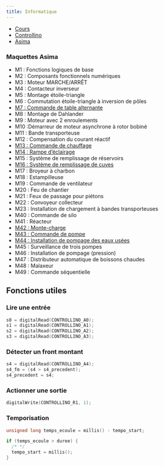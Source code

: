 ```yaml
---
title: Informatique
---
```


- [Cours](../programmationc)
- [Controllino](controllino)
- [Asima](asima)

### Maquettes Asima

- M1 : Fonctions logiques de base
- M2 : Composants fonctionnels numériques
- M3 : Moteur MARCHE/ARRÊT
- M4 : Contacteur inverseur
- M5 : Montage étoile-triangle
- M6 : Commutation étoile-triangle à inversion de pôles
- [M7 : Commande de table alternante](asima/m7)
- M8 : Montage de Dahlander
- M9 : Moteur avec 2 enroulements
- M10 :Démarreur de moteur asynchrone à rotor bobiné
- M11 : Bande transporteuse
- M12 : Compensation du courant réactif
- [M13 : Commande de chauffage](asima/m13)
- [M14 : Rampe d’éclairage](asima/m14)
- M15 : Système de remplissage de réservoirs
- [M16 : Système de remplissage de cuves](asima/m16)
- M17 : Broyeur à charbon
- M18 : Estampilleuse
- M19 : Commande de ventilateur
- M20 : Feu de chantier
- M21 : Feux de passage pour piétons
- M22 : Convoyeur collecteur
- M23 : Installation de chargement à bandes transporteuses
- M40 : Commande de silo
- M41 : Réacteur
- [M42 : Monte-charge](asima/m42)
- [M43 : Commande de pompe](asima/m43)
- [M44 : Installation de pompage des eaux usées](asima/m44)
- M45 : Surveillance de trois pompes
- M46 : Installation de pompage (pression)
- M47 : Distributeur automatique de boissons chaudes
- M48 : Malaxeur
- M49 : Commande séquentielle

## Fonctions utiles

### Lire une entrée

```C
s0 = digitalRead(CONTROLLINO_A0);
s1 = digitalRead(CONTROLLINO_A1);
s2 = digitalRead(CONTROLLINO_A2);
s3 = digitalRead(CONTROLLINO_A3);
```

### Détecter un front montant

```C
s4 = digitalRead(CONTROLLINO_A4);
s4_fm = (s4 > s4_precedent);  
s4_precedent = s4;
```

### Actionner une sortie

```C
digitalWrite(CONTROLLINO_R1, 1);
```

### Temporisation

```C
unsigned long temps_ecoule = millis() - tempo_start;

if (temps_ecoule > duree) {
  /* */
  tempo_start = millis();
}
```
